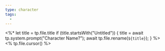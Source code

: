 ```yaml
---
type: character
tags:
  -
---
```

<%* let title = tp.file.title if (title.startsWith("Untitled")) { title = await tp.system.prompt("Character Name?"); await tp.file.rename(`${title}`); } %>
<% tp.file.cursor() %>